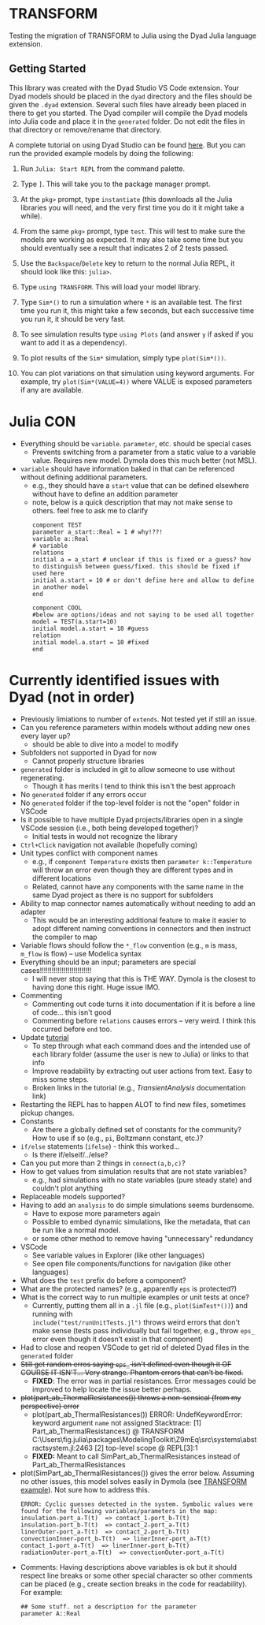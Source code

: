 # TRANSFORM
  
Testing the migration of TRANSFORM to Julia using the Dyad Julia language extension.

## Getting Started
  
This library was created with the Dyad Studio VS Code extension.  Your Dyad
models should be placed in the `dyad` directory and the files should be
given the `.dyad` extension.  Several such files have already been placed
in there to get you started.  The Dyad compiler will compile the Dyad models
into Julia code and place it in the `generated` folder.  Do not edit the
files in that directory or remove/rename that directory.

A complete tutorial on using Dyad Studio can be found [here](#).  But you
can run the provided example models by doing the following:

1. Run `Julia: Start REPL` from the command palette.

2. Type `]`.  This will take you to the package manager prompt.

3. At the `pkg>` prompt, type `instantiate` (this downloads all the Julia libraries
   you will need, and the very first time you do it it might take a while).

4. From the same `pkg>` prompt, type `test`.  This will test to make sure the models
   are working as expected.  It may also take some time but you should eventually
   see a result that indicates 2 of 2 tests passed.

5. Use the `Backspace`/`Delete` key to return to the normal Julia REPL, it should
   look like this: `julia>`.

6. Type `using TRANSFORM`.  This will load your model library.

7. Type `Sim*()` to run a simulation where `*` is an available test.  The first time you run it,
   this might take a few seconds, but each successive time you run it, it should be very fast.

8. To see simulation results type `using Plots` (and answer `y` if asked if you want
   to add it as a dependency).

9. To plot results of the `Sim*` simulation, simply type `plot(Sim*())`.

10. You can plot variations on that simulation using keyword arguments.  For example,
    try `plot(Sim*(VALUE=4))` where VALUE is exposed parameters if any are available.



# Julia CON
- Everything should be `variable`. `parameter`, etc. should be special cases
   - Prevents switching from a parameter from a static value to a variable value. Requires new model. Dymola does this much better (not MSL).
- `variable` should have information baked in that can be referenced without defining additional parameters.
   - e.g., they should have a `start` value that can be defined elsewhere without have to define an addition parameter
   - note, below is a quick description that may not make sense to others. feel free to ask me to clarify
      ```
      component TEST
      parameter a_start::Real = 1 # why!??!
      variable a::Real
      # variable
      relations
      initial a = a_start # unclear if this is fixed or a guess? how to distinguish between guess/fixed. this should be fixed if used here
      initial a.start = 10 # or don't define here and allow to define in another model
      end

      component COOL
      #below are options/ideas and not saying to be used all together
      model = TEST(a.start=10)
      initial model.a.start = 10 #guess
      relation
      initial model.a.start = 10 #fixed
      end
      ```

# Currently identified issues with Dyad (not in order)
- Previously limiations to number of `extends`. Not tested yet if still an issue.
- Can you reference parameters within models without adding new ones every layer up? 
   - should be able to dive into a model to modify
- Subfolders not supported in Dyad for now
   - Cannot properly structure libraries
- `generated` folder is included in git to allow someone to use without regenerating.
   - Though it has merits I tend to think this isn't the best approach
- No `generated` folder if any errors occur
- No `generated` folder if the top-level folder is not the "open" folder in VSCode
- Is it possible to have multiple Dyad projects/libraries open in a single VSCode session (i.e., both being developed together)?
   - Initial tests in would not recognize the library
- `Ctrl+Click` navigation not available (hopefully coming)
- Unit types conflict with component names
   - e.g., if `component Temperature` exists then `parameter k::Temperature` will throw an error even though they are different types and in different locations
   - Related, cannot have any components with the same name in the same Dyad project as there is no support for subfolders
- Ability to map connector names automatically without needing to add an adapter
   - This would be an interesting additional feature to make it easier to adopt different naming conventions in connectors and then instruct the compiler to map
- Variable flows should follow the `*_flow` convention (e.g., `m` is mass, `m_flow` is flow) – use Modelica syntax
- Everything should be an input; parameters are special cases!!!!!!!!!!!!!!!!!!!!!!!!!! 
   - I will never stop saying that this is THE WAY. Dymola is the closest to having done this right. Huge issue IMO.
- Commenting
   - Commenting out code turns it into documentation if it is before a line of code... this isn't good
   - Commenting before `relations` causes errors – very weird. I think this occurred before `end` too.
- Update [tutorial](https://help.juliahub.com/dyad/dev/tutorials/getting-started.html)
   - To step through what each command does and the intended use of each library folder (assume the user is new to Julia) or links to that info
   - Improve readability by extracting out user actions from text. Easy to miss some steps.
   - Broken links in the tutorial (e.g., *TransientAnalysis* documentation link)
- Restarting the REPL has to happen ALOT to find new files, sometimes pickup changes.
- Constants
   - Are there a globally defined set of constants for the community? How to use if so (e.g., `pi`, Boltzmann constant, etc.)?
- `if/else` statements (`ifelse`) - think this worked...
   - Is there if/elseif/../else?
- Can you put more than 2 things in `connect(a,b,c)`?
- How to get values from simulation results that are not state variables?
   - e.g., had simulations with no state variables (pure steady state) and couldn't plot anything
- Replaceable models supported?
- Having to add an `analysis` to do simple simulations seems burdensome.
   - Have to expose more parameters again
   - Possible to embed dynamic simulations, like the metadata, that can be run like a normal model.
   - or some other method to remove having "unnecessary" redundancy
- VSCode
   - See variable values in Explorer (like other languages)
   - See open file components/functions for navigation (like other languages)
- What does the `test` prefix do before a component?
- What are the protected names? (e.g., apparently `eps` is protected?)
- What is the correct way to run multiple examples or unit tests at once?  
  - Currently, putting them all in a `.jl` file (e.g., `plot(SimTest*())`) and running with  
    `include("test/runUnitTests.jl")` throws weird errors that don't make sense (tests pass individually but fail together, e.g., throw `eps_` error even though it doesn’t exist in that component)
- Had to close and reopen VSCode to get rid of deleted Dyad files in the `generated` folder
- ~~Still get random erros saying `eps_` isn't defined even though it OF COURSE IT ISN'T... Very strange. Phantom errors that can't be fixed.~~
   - **FIXED**: The error was in partial resistances. Error messages could be improved to help locate the issue better perhaps.
- ~~plot(part_ab_ThermalResistances()) throws a non-sensical (from my perspective) error~~
   - plot(part_ab_ThermalResistances())
ERROR: UndefKeywordError: keyword argument `name` not assigned
Stacktrace:
 [1] Part_ab_ThermalResistances()
   @ TRANSFORM C:\Users\fig\.julia\packages\ModelingToolkit\Z9mEq\src\systems\abstractsystem.jl:2463
 [2] top-level scope
   @ REPL[3]:1
   - **FIXED:** Meant to call SimPart_ab_ThermalResistances instead of Part_ab_ThermalResistances
- plot(SimPart_ab_ThermalResistances()) gives the error below. Assuming no other issues, this model solves easily in Dymola (see [TRANSFORM example](https://github.com/ORNL-Modelica/TRANSFORM-Library/blob/master/TRANSFORM/HeatAndMassTransfer/Examples/ExamplesFrom_NellisAndKlein/Example_1_2_1_LiquidOxygenDewar/part_ab_ThermalResistances.mo)). Not sure how to address this.
   ```
   ERROR: Cyclic guesses detected in the system. Symbolic values were found for the following variables/parameters in the map:
   insulation₊port_a₊T(t)  => contact_1₊port_b₊T(t)
   insulation₊port_b₊T(t)  => contact_2₊port_a₊T(t)
   linerOuter₊port_a₊T(t)  => contact_2₊port_b₊T(t)
   convectionInner₊port_b₊T(t)  => linerInner₊port_a₊T(t)
   contact_1₊port_a₊T(t)  => linerInner₊port_b₊T(t)
   radiationOuter₊port_a₊T(t)  => convectionOuter₊port_a₊T(t)
   ```
- Comments: Having descriptions above variables is ok but it should respect line breaks or some other special character so other comments can be placed (e.g., create section breaks in the code for readability). For example:
   ```
   ## Some stuff. not a description for the parameter   
   parameter A::Real
   ```